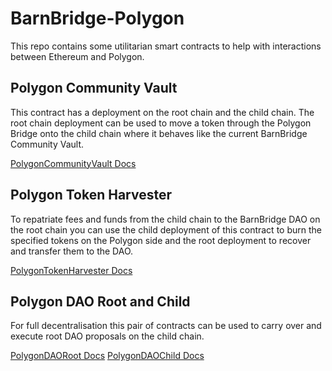 # BarnBridge-Polygon

This repo contains some utilitarian smart contracts to help with interactions between Ethereum and Polygon.

## Polygon Community Vault

This contract has a deployment on the root chain and the child chain. The root chain deployment can be used to move a token through the Polygon Bridge onto the child chain where it behaves like the current BarnBridge Community Vault.

[PolygonCommunityVault Docs](docs/PolygonCommunityVault.md)


## Polygon Token Harvester

To repatriate fees and funds from the child chain to the BarnBridge DAO on the root chain you can use the child deployment of this contract to burn the specified tokens on the Polygon side and the root deployment to recover and transfer them to the DAO.

[PolygonTokenHarvester Docs](docs/PolygonTokenHarvester.md)


## Polygon DAO Root and Child

For full decentralisation this pair of contracts can be used to carry over and execute root DAO proposals on the child chain.

[PolygonDAORoot Docs](docs/PolygonDAORoot.md)
[PolygonDAOChild Docs](docs/PolygonDAOChild.md)